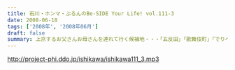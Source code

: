 ```yaml
---
title: 石川・ホンマ・ぶるんのBe-SIDE Your Life! vol.111-3
date: 2008-06-18
tags: ['2008年', '2008年06月']
draft: false
summary: 上京するお父さんお母さんを連れて行く候補地・・・「五反田」「歌舞伎町」「でりへる？」・・・どうなんだこの候補地って。居酒屋も、いいけどねぇ。NAMAE
---
```


http://project-phi.ddo.jp/ishikawa/ishikawa111_3.mp3
